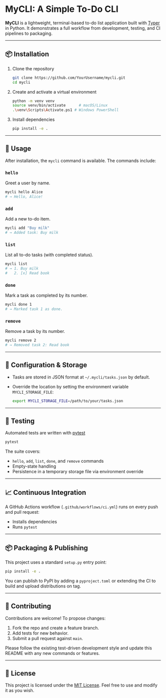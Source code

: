 # MyCLI: A Simple To-Do CLI

**MyCLI** is a lightweight, terminal-based to-do list application built with [Typer](https://typer.tiangolo.com/) in Python. It demonstrates a full workflow from development, testing, and CI pipelines to packaging.

---

## 📦 Installation

1. Clone the repository

   ```bash
   git clone https://github.com/YourUsername/mycli.git
   cd mycli
   ```

2. Create and activate a virtual environment

   ```bash
   python -m venv venv
   source venv/bin/activate      # macOS/Linux
   .\venv\Scripts\Activate.ps1 # Windows PowerShell
   ```

3. Install dependencies

   ```bash
   pip install -e .
   ```

---

## 🚀 Usage

After installation, the `mycli` command is available. The commands include:

### `hello`

Greet a user by name.

```bash
mycli hello Alice
# → Hello, Alice!
```

### `add`

Add a new to-do item.

```bash
mycli add "Buy milk"
# → Added task: Buy milk
```

### `list`

List all to-do tasks (with completed status).

```bash
mycli list
# → 1. Buy milk
#   2. [x] Read book
```

### `done`

Mark a task as completed by its number.

```bash
mycli done 1
# → Marked task 1 as done.
```

### `remove`

Remove a task by its number.

```bash
mycli remove 2
# → Removed task 2: Read book
```

---

## 🔧 Configuration & Storage

* Tasks are stored in JSON format at `~/.mycli/tasks.json` by default.
* Override the location by setting the environment variable `MYCLI_STORAGE_FILE`:

  ```bash
  export MYCLI_STORAGE_FILE=/path/to/your/tasks.json
  ```

---

## 🧪 Testing

Automated tests are written with [pytest](https://pytest.org)

```bash
pytest
```

The suite covers:

* `hello`, `add`, `list`, `done`, and `remove` commands
* Empty-state handling
* Persistence in a temporary storage file via environment override

---

## 📈 Continuous Integration

A GitHub Actions workflow (`.github/workflows/ci.yml`) runs on every push and pull request:

* Installs dependencies
* Runs `pytest`

---

## 📦 Packaging & Publishing

This project uses a standard `setup.py` entry point:

```bash
pip install -e .
```

You can publish to PyPI by adding a `pyproject.toml` or extending the CI to build and upload distributions on tag.

---

## 🤝 Contributing

Contributions are welcome! To propose changes:

1. Fork the repo and create a feature branch.
2. Add tests for new behavior.
3. Submit a pull request against `main`.

Please follow the existing test-driven development style and update this README with any new commands or features.

---

## 📜 License

This project is licensed under the [MIT License](LICENSE). Feel free to use and modify it as you wish.
